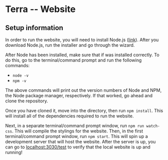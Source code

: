# Terra -- Website

## Setup information

In order to run the website, you will need to install Node.js ([link](https://nodejs.org/en/download/)). After you download Node.js, run the installer and go through the wizard.

After Node has been installed, make sure that if was installed correctly. To do this, go to the terminal/command prompt and run the following commands:

* `node -v`
* `npm -v`

The above commands will print out the version numbers of Node and NPM, the Node package manager, respectively. If that worked, go ahead and clone the repository.

Once you have cloned it, move into the directory, then run `npm install`. This will install all of the dependencies required to run the website.

Next, in a separate terminal/command prompt window, run  `npm run watch-css`. This will compile the stylings for the website. Then, in the first terminal/command prompt window, run `npm start`. This will spin up a development server that will host the website. After the server is up, you can go to [localhost:3030/test](localhost:3030/test) to verify that the local website is up and running!
